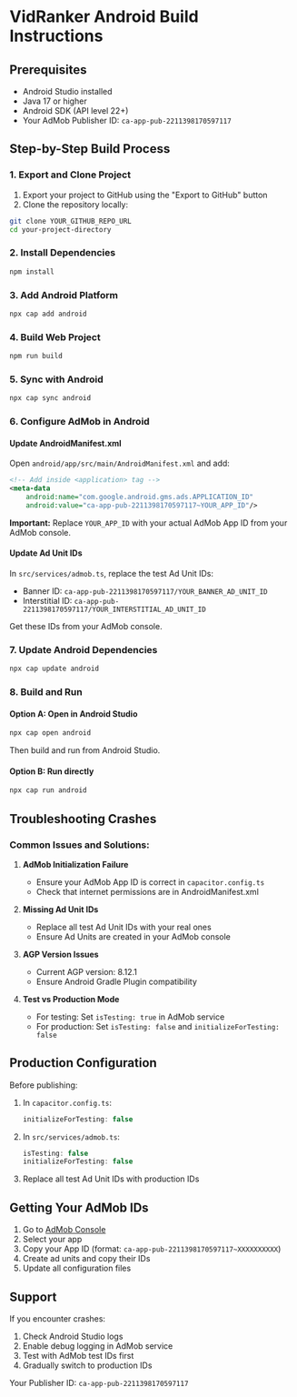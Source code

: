 
# VidRanker Android Build Instructions

## Prerequisites
- Android Studio installed
- Java 17 or higher
- Android SDK (API level 22+)
- Your AdMob Publisher ID: `ca-app-pub-2211398170597117`

## Step-by-Step Build Process

### 1. Export and Clone Project
1. Export your project to GitHub using the "Export to GitHub" button
2. Clone the repository locally:
```bash
git clone YOUR_GITHUB_REPO_URL
cd your-project-directory
```

### 2. Install Dependencies
```bash
npm install
```

### 3. Add Android Platform
```bash
npx cap add android
```

### 4. Build Web Project
```bash
npm run build
```

### 5. Sync with Android
```bash
npx cap sync android
```

### 6. Configure AdMob in Android

#### Update AndroidManifest.xml
Open `android/app/src/main/AndroidManifest.xml` and add:

```xml
<!-- Add inside <application> tag -->
<meta-data
    android:name="com.google.android.gms.ads.APPLICATION_ID"
    android:value="ca-app-pub-2211398170597117~YOUR_APP_ID"/>
```

**Important:** Replace `YOUR_APP_ID` with your actual AdMob App ID from your AdMob console.

#### Update Ad Unit IDs
In `src/services/admob.ts`, replace the test Ad Unit IDs:

- Banner ID: `ca-app-pub-2211398170597117/YOUR_BANNER_AD_UNIT_ID`
- Interstitial ID: `ca-app-pub-2211398170597117/YOUR_INTERSTITIAL_AD_UNIT_ID`

Get these IDs from your AdMob console.

### 7. Update Android Dependencies
```bash
npx cap update android
```

### 8. Build and Run

#### Option A: Open in Android Studio
```bash
npx cap open android
```
Then build and run from Android Studio.

#### Option B: Run directly
```bash
npx cap run android
```

## Troubleshooting Crashes

### Common Issues and Solutions:

1. **AdMob Initialization Failure**
   - Ensure your AdMob App ID is correct in `capacitor.config.ts`
   - Check that internet permissions are in AndroidManifest.xml

2. **Missing Ad Unit IDs**
   - Replace all test Ad Unit IDs with your real ones
   - Ensure Ad Units are created in your AdMob console

3. **AGP Version Issues**
   - Current AGP version: 8.12.1
   - Ensure Android Gradle Plugin compatibility

4. **Test vs Production Mode**
   - For testing: Set `isTesting: true` in AdMob service
   - For production: Set `isTesting: false` and `initializeForTesting: false`

## Production Configuration

Before publishing:

1. In `capacitor.config.ts`:
   ```typescript
   initializeForTesting: false
   ```

2. In `src/services/admob.ts`:
   ```typescript
   isTesting: false
   initializeForTesting: false
   ```

3. Replace all test Ad Unit IDs with production IDs

## Getting Your AdMob IDs

1. Go to [AdMob Console](https://admob.google.com/)
2. Select your app
3. Copy your App ID (format: `ca-app-pub-2211398170597117~XXXXXXXXXX`)
4. Create ad units and copy their IDs
5. Update all configuration files

## Support

If you encounter crashes:
1. Check Android Studio logs
2. Enable debug logging in AdMob service
3. Test with AdMob test IDs first
4. Gradually switch to production IDs

Your Publisher ID: `ca-app-pub-2211398170597117`
```
